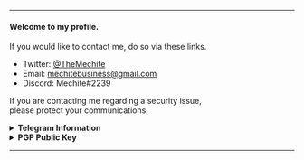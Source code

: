 
---

#### Welcome to my profile.
If you would like to contact me, do so via these links.
- Twitter: [@TheMechite](https://twitter.com/TheMechite)
- Email: [mechitebusiness@gmail.com](&#109;&#97;&#105;&#108;&#116;&#111;&#58;%6D%65%63%68%69%74%65%62%75%73%69%6E%65%73%73%40%67%6D%61%69%6C%2E%63%6F%6D)
- Discord: Mechite#2239

If you are contacting me regarding a security issue,<br>
please protect your communications.

<details>
  <summary><strong>Telegram Information</strong></summary>
  
  If you would like an easy method of contacting me with encryption, a Telegram-based secret chat is one of my trusted methods of conviniently communicating safely.
  
  You may contact me with @TheMechite, documentation on creating a secret chat is available <a href="https://telegram.org/faq#:~:text=Secret%20chats%20are%20meant%20for,(more%20on%20this%20here)">here</a>.
</details>

<details>
  <summary><strong>PGP Public Key</strong></summary>
  
  Currently, I do not hold my PGP card and therefore public access to it will not be available.
</details>

---
